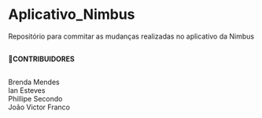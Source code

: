# Aplicativo_Nimbus
Repositório para commitar as mudanças realizadas no aplicativo da Nimbus

##

<strong>📝CONTRIBUIDORES</strong>
##
Brenda Mendes<br>
Ian Esteves<br>
Phillipe Secondo<br>
João Victor Franco
